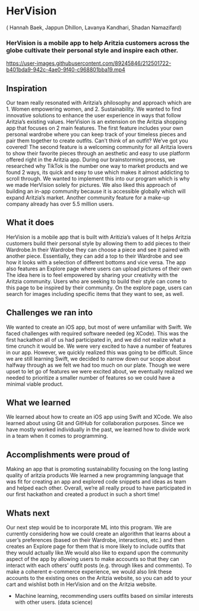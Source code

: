 # HerVision
( Hannah Baek, Jappun Dhillon, Lavanya Kandhari, Shadan Namazifard)

### HerVision is a mobile app to help Aritzia customers across the globe cultivate their personal style and inspire each other.

https://user-images.githubusercontent.com/89245846/212501722-b401bda9-942c-4ae0-9f40-c968801bba19.mp4


## Inspiration
Our team really resonated with Aritzia’s philosophy and approach which are 1. Women empowering women, and 2. Sustainability. We wanted to find innovative solutions to enhance the user experience in ways that follow Aritzia’s existing values. HerVision is an extension on the Aritzia shopping app that focuses on 2 main features. The first feature includes your own personal wardrobe where you can keep track of your timeless pieces and pair them together to create outfits. Can’t think of an outfit? We’ve got you covered! The second feature is a welcoming community for all Aritzia lovers to show their favorite pieces through an aesthetic and easy to use platform offered right in the Aritzia app. During our brainstorming process, we researched why TikTok is the number one way to market products and we found 2 ways, its quick and easy to use which makes it almost addicting to scroll through. We wanted to implement this into our program which is why we made HerVision solely for pictures. We also liked this approach of building an in-app community because it is accessible globally which will expand Aritzia’s market. Another community feature for a make-up company already has over 5.5 million users.

## What it does
HerVision is a mobile app that is built with Aritizia’s values of 
It helps Aritzia customers build their personal style by allowing them to add pieces to their Wardrobe.In their Wardrobe they can choose a piece and see it paired with another piece. Essentially, they can add a top to their Wardrobe and see how it looks with a selection of different bottoms and vice versa. The app also features an Explore page where users can upload pictures of their own The idea here is to feel empowered by sharing your creativity with the Aritzia community. Users who are seeking to build their style can come to this page to be inspired by their community. On the explore page, users can search for images including specific items that they want to see, as well.

## Challenges we ran into
We wanted to create an iOS app, but most of were unfamiliar with Swift. We faced challenges with required software needed (eg XCode).
This was the first hackathon all of us had participated in, and we did not realize what a time crunch it would be. We were very excited to have a number of features in our app. However, we quickly realized this was going to be difficult. Since we are still learning Swift, we decided to narrow down our scope about halfway through as we felt we had too much on our plate. Though we were upset to let go of features we were excited about, we eventually realized we needed to prioritize a smaller number of features so we could have a minimal viable product.

## What we learned
We learned about how to create an iOS app using Swift and XCode. We also learned about using Git and GitHub for collaboration purposes. Since we have mostly worked individually in the past, we learned how to divide work in a team when it comes to programming.

## Accomplishments were proud of 
Making an app that is promoting sustainability focusing on the long lasting quality of aritzia products We learned a new programming language that was fit for creating an app and explored code snippets and ideas as team and helped each other. Overall, we’re all really proud to have participated in our first hackathon and created a product in such a short time!

## Whats next 
Our next step would be to incorporate ML into this program. We are currently considering how we could create an algorithm that learns about a user’s preferences (based on their Wardrobe, interactions, etc.) and then creates an Explore page for them that is more likely to include outfits that they would actually like.We would also like to expand upon the community aspect of the app by allowing users to make accounts so that they can interact with each others’ outfit posts (e.g. through likes and comments). To make a coherent e-commerce experience, we would also link these accounts to the existing ones on the Aritzia website, so you can add to your cart and wishlist both in HerVision and on the Aritzia website.

- Machine learning, recommending users outfits based on similar interests with other users. (data science)

